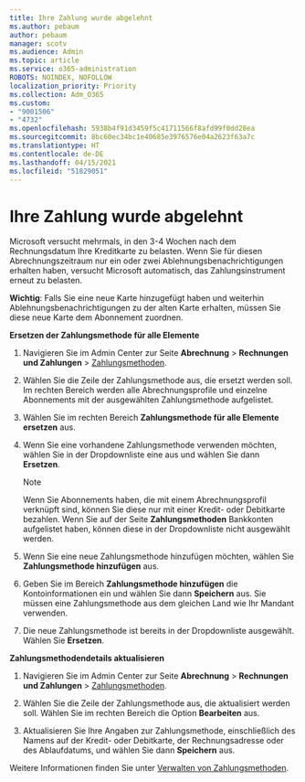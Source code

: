 ```yaml
---
title: Ihre Zahlung wurde abgelehnt
ms.author: pebaum
author: pebaum
manager: scotv
ms.audience: Admin
ms.topic: article
ms.service: o365-administration
ROBOTS: NOINDEX, NOFOLLOW
localization_priority: Priority
ms.collection: Adm_O365
ms.custom:
- "9001506"
- "4732"
ms.openlocfilehash: 5938b4f91d3459f5c41711566f8afd99f0dd28ea
ms.sourcegitcommit: 8bc60ec34bc1e40685e3976576e04a2623f63a7c
ms.translationtype: HT
ms.contentlocale: de-DE
ms.lasthandoff: 04/15/2021
ms.locfileid: "51829051"
---
```

# <a name="your-payment-was-declined"></a>Ihre Zahlung wurde abgelehnt

Microsoft versucht mehrmals, in den 3-4 Wochen nach dem Rechnungsdatum Ihre Kreditkarte zu belasten.  Wenn Sie für diesen Abrechnungszeitraum nur ein oder zwei Ablehnungsbenachrichtigungen erhalten haben, versucht Microsoft automatisch, das Zahlungsinstrument erneut zu belasten.  

**Wichtig**: Falls Sie eine neue Karte hinzugefügt haben und weiterhin Ablehnungsbenachrichtigungen zu der alten Karte erhalten, müssen Sie diese neue Karte dem Abonnement zuordnen.

**Ersetzen der Zahlungsmethode für alle Elemente**

1. Navigieren Sie im Admin Center zur Seite **Abrechnung** > **Rechnungen und Zahlungen** > [Zahlungsmethoden](https://go.microsoft.com/fwlink/p/?linkid=2018806).

2. Wählen Sie die Zeile der Zahlungsmethode aus, die ersetzt werden soll. Im rechten Bereich werden alle Abrechnungsprofile und einzelne Abonnements mit der ausgewählten Zahlungsmethode aufgelistet.

3. Wählen Sie im rechten Bereich **Zahlungsmethode für alle Elemente ersetzen** aus.

4. Wenn Sie eine vorhandene Zahlungsmethode verwenden möchten, wählen Sie in der Dropdownliste eine aus und wählen Sie dann **Ersetzen**.

    > [!NOTE]
    > Wenn Sie Abonnements haben, die mit einem Abrechnungsprofil verknüpft sind, können Sie diese nur mit einer Kredit- oder Debitkarte bezahlen. Wenn Sie auf der Seite **Zahlungsmethoden** Bankkonten aufgelistet haben, können diese in der Dropdownliste nicht ausgewählt werden.

5. Wenn Sie eine neue Zahlungsmethode hinzufügen möchten, wählen Sie **Zahlungsmethode hinzufügen** aus.

6. Geben Sie im Bereich **Zahlungsmethode hinzufügen** die Kontoinformationen ein und wählen Sie dann **Speichern** aus. Sie müssen eine Zahlungsmethode aus dem gleichen Land wie Ihr Mandant verwenden.

7. Die neue Zahlungsmethode ist bereits in der Dropdownliste ausgewählt. Wählen Sie **Ersetzen**.

**Zahlungsmethodendetails aktualisieren**

1. Navigieren Sie im Admin Center zur Seite **Abrechnung** > **Rechnungen und Zahlungen** > [Zahlungsmethoden](https://go.microsoft.com/fwlink/p/?linkid=2018806).

2. Wählen Sie die Zeile der Zahlungsmethode aus, die aktualisiert werden soll. Wählen Sie im rechten Bereich die Option **Bearbeiten** aus.

3. Aktualisieren Sie Ihre Angaben zur Zahlungsmethode, einschließlich des Namens auf der Kredit- oder Debitkarte, der Rechnungsadresse oder des Ablaufdatums, und wählen Sie dann **Speichern** aus.

Weitere Informationen finden Sie unter [Verwalten von Zahlungsmethoden](https://docs.microsoft.com/microsoft-365/commerce/billing-and-payments/manage-payment-methods).
